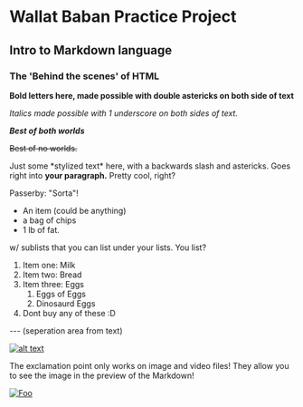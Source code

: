 # Wallat Baban Practice Project

## Intro to Markdown language

### The 'Behind the scenes' of HTML

**Bold letters here, made possible with double astericks on both side of text**

_Italics made possible with 1 underscore on both sides of text._

**_Best of both worlds_**

~~Best of no worlds.~~

Just some \*stylized text\* here, with a backwards slash and astericks. Goes
right into **your paragraph.** Pretty cool, right?

Passerby: "Sorta"!

- An item (could be anything)
- a bag of chips
- 1 lb of fat.

w/ sublists that you can list under your lists. You list?

1. Item one: Milk
2. Item two: Bread
3. Item three: Eggs
   1. Eggs of Eggs
   2. Dinosaurd Eggs
4. Dont buy any of these :D

--- (seperation area from text)

[![alt text](https://i.imgur.com/81qyN1y.jpg)](https://www.google.com)

The exclamation point only works on image and video files! They allow you to see the image in the preview of the Markdown!

[![Foo](http://www.google.com.au/images/nav_logo7.png)](http://google.com.au/)
